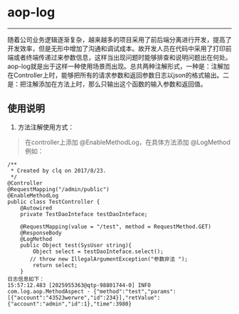 # aop-log

---

随着公司业务逻辑逐渐复杂，越来越多的项目采用了前后端分离进行开发，提高了开发效率，但是无形中增加了沟通和调试成本。故开发人员在代码中采用了打印前端或者终端传递过来参数信息，这样当出现问题时能够排查和说明问题出在何处。aop-log就是出于这样一种使用场景而出现。总共两种注解形式，一种是：注解加在Controller上时，能够把所有的请求参数和返回参数日志以json的格式输出。二是：把注解添加在方法上时，那么只输出这个函数的输入参数和返回值。


## 使用说明
1. 方法注解使用方式：

> 在controller上添加 @EnableMethodLog，在具体方法添加 @LogMethod
例如：
```
/**
 * Created by clq on 2017/8/23.
 */
@Controller
@RequestMapping("/admin/public")
@EnableMethodLog
public class TestController {
    @Autowired
    private TestDaoInteface testDaoInteface;

    @RequestMapping(value = "/test", method = RequestMethod.GET)
    @ResponseBody
    @LogMethod
    public Object test(SysUser string){
        Object select = testDaoInteface.select();
       // throw new IllegalArgumentException("参数非法 ");
        return select;
    }
日志信息如下：
15:57:12.483 [2025955363@qtp-98801744-0] INFO  com.log.aop.MethodAspect - {"method":"test","params":[{"account":"43523werwre","id":234}],"retValue":{"account":"admin","id":1},"time":3980}
```

